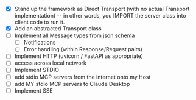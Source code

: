 - [x] Stand up the framework as Direct Transport (with no actual Transport implementation) -- in other words, you IMPORT the server class into client code to run it.
- [x] Add an abstracted Transport class
- [ ] Implement all Message types from json schema
    - [ ] Notifications
    - [ ] Error handling (within Response/Request pairs)
- [ ] Implement HTTP (uvicorn / FastAPI as appropriate)
 - [ ] access across local network
- [ ] Implement STDIO
 - [ ] add stdio MCP servers from the internet onto my Host
 - [ ] add MY stdio MCP servers to Claude Desktop
- [ ] Implement SSE
